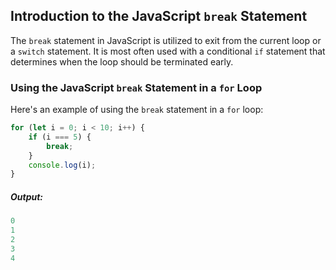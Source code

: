 ## Introduction to the JavaScript `break` Statement
The `break` statement in JavaScript is utilized to exit from the current loop or a `switch` statement. It is most often used with a conditional `if` statement that determines when the loop should be terminated early.

### Using the JavaScript `break` Statement in a `for` Loop
Here's an example of using the `break` statement in a `for` loop:

```js
for (let i = 0; i < 10; i++) {
    if (i === 5) {
        break;
    }
    console.log(i);
}
```

##### Output:
```js
0
1
2
3
4
```

